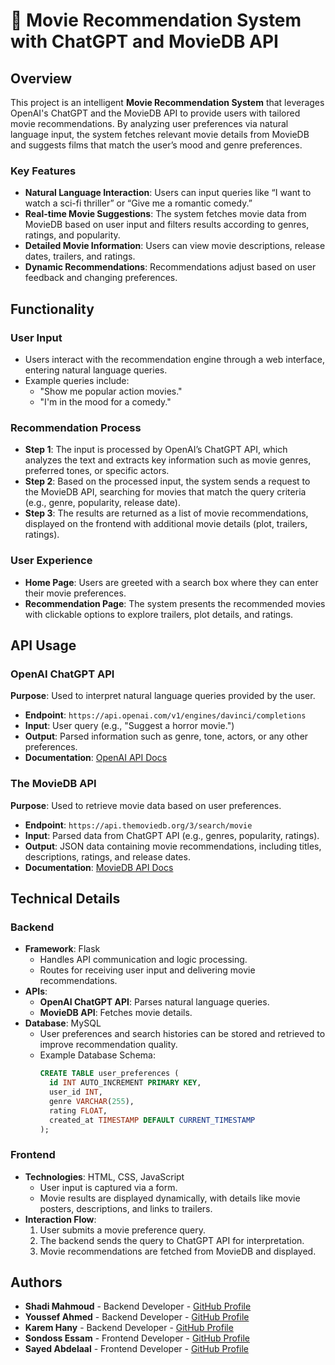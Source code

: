 # 🎥 Movie Recommendation System with ChatGPT and MovieDB API

## Overview
This project is an intelligent **Movie Recommendation System** that leverages OpenAI's ChatGPT and the MovieDB API to provide users with tailored movie recommendations. By analyzing user preferences via natural language input, the system fetches relevant movie details from MovieDB and suggests films that match the user’s mood and genre preferences.

### Key Features
- **Natural Language Interaction**: Users can input queries like “I want to watch a sci-fi thriller” or “Give me a romantic comedy.”
- **Real-time Movie Suggestions**: The system fetches movie data from MovieDB based on user input and filters results according to genres, ratings, and popularity.
- **Detailed Movie Information**: Users can view movie descriptions, release dates, trailers, and ratings.
- **Dynamic Recommendations**: Recommendations adjust based on user feedback and changing preferences.

## Functionality

### User Input
- Users interact with the recommendation engine through a web interface, entering natural language queries.
- Example queries include:
  - "Show me popular action movies."
  - "I'm in the mood for a comedy."

### Recommendation Process
- **Step 1**: The input is processed by OpenAI’s ChatGPT API, which analyzes the text and extracts key information such as movie genres, preferred tones, or specific actors.
- **Step 2**: Based on the processed input, the system sends a request to the MovieDB API, searching for movies that match the query criteria (e.g., genre, popularity, release date).
- **Step 3**: The results are returned as a list of movie recommendations, displayed on the frontend with additional movie details (plot, trailers, ratings).

### User Experience
- **Home Page**: Users are greeted with a search box where they can enter their movie preferences.
- **Recommendation Page**: The system presents the recommended movies with clickable options to explore trailers, plot details, and ratings.

## API Usage

### OpenAI ChatGPT API
**Purpose**: Used to interpret natural language queries provided by the user.
- **Endpoint**: `https://api.openai.com/v1/engines/davinci/completions`
- **Input**: User query (e.g., "Suggest a horror movie.")
- **Output**: Parsed information such as genre, tone, actors, or any other preferences.
- **Documentation**: [OpenAI API Docs](https://beta.openai.com/docs/)

### The MovieDB API
**Purpose**: Used to retrieve movie data based on user preferences.
- **Endpoint**: `https://api.themoviedb.org/3/search/movie`
- **Input**: Parsed data from ChatGPT API (e.g., genres, popularity, ratings).
- **Output**: JSON data containing movie recommendations, including titles, descriptions, ratings, and release dates.
- **Documentation**: [MovieDB API Docs](https://developers.themoviedb.org/3)

## Technical Details

### Backend
- **Framework**: Flask
  - Handles API communication and logic processing.
  - Routes for receiving user input and delivering movie recommendations.
- **APIs**:
  - **OpenAI ChatGPT API**: Parses natural language queries.
  - **MovieDB API**: Fetches movie details.
- **Database**: MySQL
  - User preferences and search histories can be stored and retrieved to improve recommendation quality.
  - Example Database Schema:
    ```sql
    CREATE TABLE user_preferences (
      id INT AUTO_INCREMENT PRIMARY KEY,
      user_id INT,
      genre VARCHAR(255),
      rating FLOAT,
      created_at TIMESTAMP DEFAULT CURRENT_TIMESTAMP
    );
    ```

### Frontend
- **Technologies**: HTML, CSS, JavaScript
  - User input is captured via a form.
  - Movie results are displayed dynamically, with details like movie posters, descriptions, and links to trailers.
- **Interaction Flow**:
  1. User submits a movie preference query.
  2. The backend sends the query to ChatGPT API for interpretation.
  3. Movie recommendations are fetched from MovieDB and displayed.

## Authors
- **Shadi Mahmoud** - Backend Developer - [GitHub Profile](https://github.com/Oxshady)
- **Youssef Ahmed** - Backend Developer - [GitHub Profile](https://github.com/youssef3092004)
- **Karem Hany** - Backend Developer - [GitHub Profile](https://github.com/K-a-r-e-e-m)
- **Sondoss Essam** - Frontend Developer - [GitHub Profile](https://github.com/sondosEssam)
- **Sayed Abdelaal** - Frontend Developer - [GitHub Profile](https://github.com/sayedabdelal)
